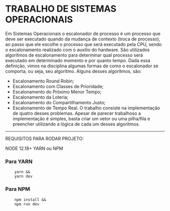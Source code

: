 # TRABALHO DE SISTEMAS OPERACIONAIS

Em Sistemas Operacionais o escalonador de processo é um processo que deve ser
executado quando da mudança de contexto (troca de processo), ao passo que ele
escolhe o processo que será executado pela CPU, sendo o escalonamento realizado
com o auxílio do hardware. São utilizados algoritmos de escalonamento para
determinar qual processo será executado em determinado momento e por quanto
tempo. Dada essa definição, vimos na disciplina algumas formas de como o
escalonador se comporta, ou seja, seu algoritmo. Alguns desses algoritmos, são:
 - Escalonamento Round Robin;
 - Escalonamento com Classes de Prioridade;
 - Escalonamento do Próximo Menor Tempo;
 - Escalonamento da Loteria;
 - Escalonamento do Compartilhamento Justo;
 - Escalonamento de Tempo Real.
O trabalho consiste na implementação de quatro desses problemas. Apesar de
parecer trabalhoso a implementação é simples, basta criar um vetor ou uma pilha/fila e
preencher utilizando a lógica de cada um desses algoritmos.

---

REQUISITOS PARA RODAR PROJETO:

NODE 12.18+
YARN ou NPM

### Para YARN
```
    yarn &&
    yarn dev
```
### Para NPM
```
    npm install &&
    npm run dev
```

